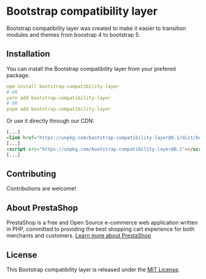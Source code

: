 # Bootstrap compatibility layer
Bootstrap compatibility layer was created to make it easier to transition modules and themes from boostrap 4 to bootstrap 5.

## Installation
You can install the Bootstrap compatibility layer from your prefered package.
```yml
npm install bootstrap-compatibility-layer
# OR
yarn add bootstrap-compatibility-layer
# OR
pnpm add bootstrap-compatibility-layer
```
Or use it directly through our CDN:
```html
[...]
<link href="https://unpkg.com/bootstrap-compatibility-layer@0.1/dist/bootstrap-compatibility-layer.min.css" rel="stylesheet">
[...]
<script src="https://unpkg.com/bootstrap-compatibility-layer@0.1"></script>
[...]
```

## Contributing
Contributions are welcome!

## About PrestaShop
PrestaShop is a free and Open Source e-commerce web application written in PHP, committed to providing the best shopping cart experience for both merchants and customers. [Learn more about PrestaShop](https://www.prestashop-project.org/)

## License
This Bootstrap compatibility layer is released under the [MIT License](LICENSE).
